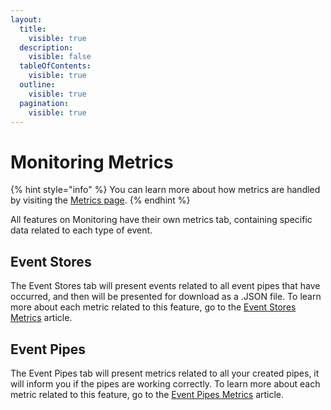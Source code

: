 ```yaml
---
layout:
  title:
    visible: true
  description:
    visible: false
  tableOfContents:
    visible: true
  outline:
    visible: true
  pagination:
    visible: true
---
```


# Monitoring Metrics

{% hint style="info" %}
You can learn more about how metrics are handled by visiting the [Metrics page](../../metrics.md).&#x20;
{% endhint %}

All features on Monitoring have their own metrics tab, containing specific data related to each type of event.

## Event Stores

The Event Stores tab will present events related to all event pipes that have occurred, and then will be presented for download as a .JSON file. To learn more about each metric related to this feature, go to the [Event Stores Metrics](event-stores-metrics.md) article.

## Event Pipes

The Event Pipes tab will present metrics related to all your created pipes, it will inform you if the pipes are working correctly. To learn more about each metric related to this feature, go to the [Event Pipes Metrics](event-pipes-metrics.md) article.
